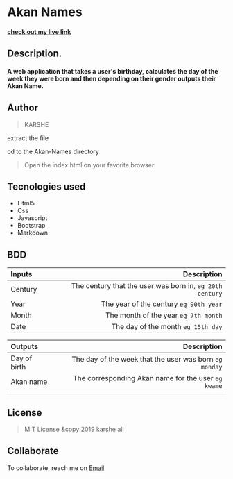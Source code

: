 # <b>Akan Names</b>
#### <a href="https://dustfoot.github.io/Aknan-Name-Calculater/">check out my live link</a>
## <b>Description.</b>
#### A web application that takes a user's birthday, calculates the day of the week they were born and then depending on their gender outputs their Akan Name.
## <b>Author</b>
>KARSHE


 extract the file

 cd to the Akan-Names directory

 >Open the index.html on your favorite browser

 ## <b>Tecnologies used</b>
  * Html5
  * Css
  * Javascript
  * Bootstrap
  * Markdown

## BDD
| Inputs |  Description |
| :---         |          ---: |
| Century   | The century that the user was born in, ``eg 20th century``|
| Year     | The year of the century ``eg 90th year``   |
| Month     | The month of the year ``eg 7th month``     |
| Date     |  The day of the month ``eg 15th day`` |

|Outputs |Description |
| :---         |          ---: |
| Day of birth  | The day of the week that the user was born ``eg monday`` |
| Akan name    |  The corresponding Akan name for the user ``eg kwame``    |
|     |      |

## License
> MIT License &copy 2019 karshe ali

## Collaborate
To collaborate, reach me on [Email](dustfoot3668@gmail.com)